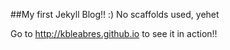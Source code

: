 ##My first Jekyll Blog!! :)
No scaffolds used, yehet

Go to http://kbleabres.github.io to see it in action!!